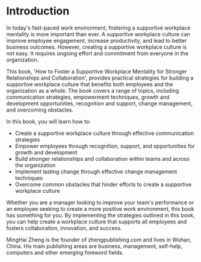 # Introduction

In today's fast-paced work environment, fostering a supportive workplace mentality is more important than ever. A supportive workplace culture can improve employee engagement, increase productivity, and lead to better business outcomes. However, creating a supportive workplace culture is not easy. It requires ongoing effort and commitment from everyone in the organization.

This book, 'How to Foster a Supportive Workplace Mentality for Stronger Relationships and Collaboration', provides practical strategies for building a supportive workplace culture that benefits both employees and the organization as a whole. The book covers a range of topics, including communication strategies, empowerment techniques, growth and development opportunities, recognition and support, change management, and overcoming obstacles.

In this book, you will learn how to:

* Create a supportive workplace culture through effective communication strategies
* Empower employees through recognition, support, and opportunities for growth and development
* Build stronger relationships and collaboration within teams and across the organization
* Implement lasting change through effective change management techniques
* Overcome common obstacles that hinder efforts to create a supportive workplace culture

Whether you are a manager looking to improve your team's performance or an employee seeking to create a more positive work environment, this book has something for you. By implementing the strategies outlined in this book, you can help create a workplace culture that supports all employees and fosters collaboration, innovation, and success.

MingHai Zheng is the founder of zhengpublishing.com and lives in Wuhan, China. His main publishing areas are business, management, self-help, computers and other emerging foreword fields.
